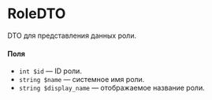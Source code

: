 # RoleDTO

DTO для представления данных роли.

#### Поля

* `int $id` — ID роли.
* `string $name` — системное имя роли.
* `string $display_name` — отображаемое название роли.
